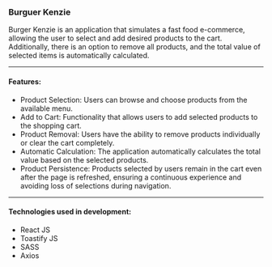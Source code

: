 ### Burguer Kenzie
Burger Kenzie is an application that simulates a fast food e-commerce, allowing the user to select and add desired products to the cart. Additionally, there is an option to remove all products, and the total value of selected items is automatically calculated.
<hr>

#### Features: 
- Product Selection: Users can browse and choose products from the available menu.
- Add to Cart: Functionality that allows users to add selected products to the shopping cart.
- Product Removal: Users have the ability to remove products individually or clear the cart completely.
- Automatic Calculation: The application automatically calculates the total value based on the selected products.
- Product Persistence: Products selected by users remain in the cart even after the page is refreshed, ensuring a continuous experience and avoiding loss of selections during navigation.
<hr>

#### Technologies used in development: 
- React JS
- Toastify JS
- SASS
- Axios
